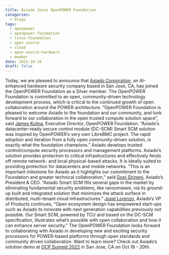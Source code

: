 ```yaml
---
title: Axiado Joins OpenPOWER Foundation
categories:
  - blogs
tags:
  - openpower
  - openpower-foundation
  - linux-foundation
  - open-source
  - cloud
  - open-source-hardware
  - member
date: 2022-10-16
draft: false
---
```


Today, we are pleased to announce that [Axiado Corporation](https://axiado.com/), an AI-enhanced hardware security company based in San Jose, CA, has joined the OpenPOWER Foundation as a Silver member.
The OpenPOWER Foundation is committed to an open, community-driven technology development process, which is critical to the continued growth of open collaboration around the POWER architecture.
“OpenPOWER Foundation is pleased to welcome Axiado to the foundation and our community, and look forward to our collaboration in the open trusted compute solution space”, said [James Kulina](https://www.linkedin.com/in/james-kulina/), Executive Director, OpenPOWER Foundation. “Axiado’s datacenter-ready secure control module (DC-SCM) Smart SCM solution was inspired by OpenPOWER’s very own LibreBMC project. The rapid adoption and iteration from a fully open community-driven solution, is exactly what the foundation champions.”
Axiado develops trusted control/compute security processors and management platforms. Axiado’s solution provides protection to critical infrastructures and effectively fends off remote network- and local physical-based attacks. It is ideally suited to providing protection for datacenters and mobile networks.
“This is an important milestone for Axiado as it highlights our commitment to the Foundation and greater technical collaboration,” said [Gopi Sirineni](https://www.linkedin.com/in/gopisirineni/), Axiado’s President & CEO. “Axiado Smart SCM fills several gaps in the market by eliminating fundamental security problems, like ransomware, via its ground-up built and integrated solution that minimizes the attack surface in distributed, multi-tenant cloud infrastructures.”
[Josel Lorenzo](https://www.linkedin.com/in/josel/), Axiado’s VP of Products continues, “Open ecosystem design has empowered start-ups such as Axiado to innovate with next generation capabilities previously not possible. Our Smart SCM, powered by TCU and based on the DC-SCM specification, illustrates what’s possible with open collaboration and how it can enhance server security.”
The OpenPOWER Foundation looks forward to collaborating with Axiado in developing new and exciting security processors for POWER-based platforms through open standards and community driven collaboration.
Want to learn more? Check out Axiado’s solution demo at [OCP Summit 2022](https://www.opencompute.org/summit/global-summit) in San Jose, CA on Oct 18 - 20th. 